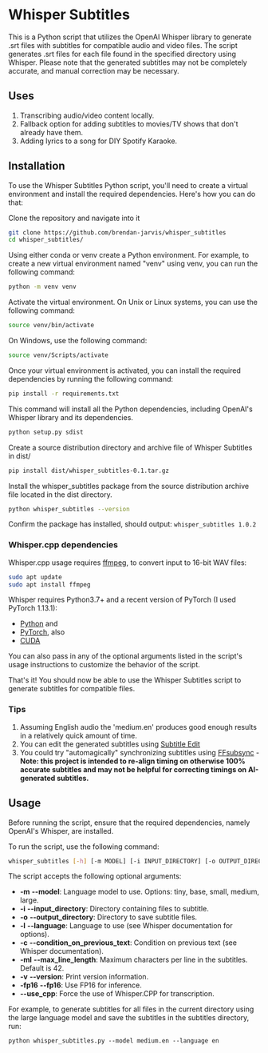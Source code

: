 # Whisper Subtitles

This is a Python script that utilizes the OpenAI Whisper library to generate .srt files with subtitles for compatible audio and video files. The script generates .srt files for each file found in the specified directory using Whisper. Please note that the generated subtitles may not be completely accurate, and manual correction may be necessary.

## Uses

1. Transcribing audio/video content locally.
2. Fallback option for adding subtitles to movies/TV shows that don't already have them.
3. Adding lyrics to a song for DIY Spotify Karaoke.

## Installation

To use the Whisper Subtitles Python script, you'll need to create a virtual environment and install the required dependencies. Here's how you can do that:

Clone the repository and navigate into it

```sh
git clone https://github.com/brendan-jarvis/whisper_subtitles
cd whisper_subtitles/
```

Using either conda or venv create a Python environment. For example, to create a new virtual environment named "venv" using venv, you can run the following command:

```sh
python -m venv venv
```

Activate the virtual environment. On Unix or Linux systems, you can use the following command:

```sh
source venv/bin/activate
```

On Windows, use the following command:

```sh
source venv/Scripts/activate
```

Once your virtual environment is activated, you can install the required dependencies by running the following command:

```sh
pip install -r requirements.txt
```

This command will install all the Python dependencies, including OpenAI's Whisper library and its dependencies.

```sh
python setup.py sdist
```

Create a source distribution directory and archive file of Whisper Subtitles in dist/

```sh
pip install dist/whisper_subtitles-0.1.tar.gz
```

Install the whisper_subtitles package from the source distribution archive file located in the dist directory.

```sh
python whisper_subtitles --version
```

Confirm the package has installed, should output: `whisper_subtitles 1.0.2`

### Whisper.cpp dependencies

Whisper.cpp usage requires [ffmpeg](https://ffmpeg.org/download.html), to convert input to 16-bit WAV files:

```sh
sudo apt update
sudo apt install ffmpeg
```

Whisper requires Python3.7+ and a recent version of PyTorch (I used PyTorch 1.13.1):

- [Python](https://www.python.org/downloads/?ref=news-tutorials-ai-research) and
- [PyTorch](https://pytorch.org/get-started/locally/?ref=news-tutorials-ai-research), also
- [CUDA](https://developer.nvidia.com/cuda-downloads)

You can also pass in any of the optional arguments listed in the script's usage instructions to customize the behavior of the script.

That's it! You should now be able to use the Whisper Subtitles script to generate subtitles for compatible files.

### Tips

1. Assuming English audio the 'medium.en' produces good enough results in a relatively quick amount of time.
2. You can edit the generated subtitles using [Subtitle Edit](https://github.com/SubtitleEdit/subtitleedit)
3. You could try "automagically" synchronizing subtitles using [FFsubsync](https://github.com/smacke/ffsubsync) - **Note: this project is intended to re-align timing on otherwise 100% accurate subtitles and may not be helpful for correcting timings on AI-generated subtitles.**

## Usage

Before running the script, ensure that the required dependencies, namely OpenAI's Whisper, are installed.

To run the script, use the following command:

```sh
whisper_subtitles [-h] [-m MODEL] [-i INPUT_DIRECTORY] [-o OUTPUT_DIRECTORY] [-l LANGUAGE] [-c CONDITION_ON_PREVIOUS_TEXT] [-f SUBTITLE_FORMAT] [-ml MAX_LINE_LENGTH] [-v] [-fp16 FP16] [--use_cpp USE_CPP]
```

The script accepts the following optional arguments:

- **-m** **--model**: Language model to use. Options: tiny, base, small, medium, large.
- **-i** **--input_directory**: Directory containing files to subtitle.
- **-o** **--output_directory**: Directory to save subtitle files.
- **-l** **--language**: Language to use (see Whisper documentation for options).
- **-c** **--condition_on_previous_text**: Condition on previous text (see Whisper documentation).
- **-ml** **--max_line_length**: Maximum characters per line in the subtitles. Default is 42.
- **-v** **--version**: Print version information.
- **-fp16** **--fp16**: Use FP16 for inference.
- **--use_cpp**: Force the use of Whisper.CPP for transcription.

For example, to generate subtitles for all files in the current directory using the large language model and save the subtitles in the subtitles directory, run:

```
python whisper_subtitles.py --model medium.en --language en
```
